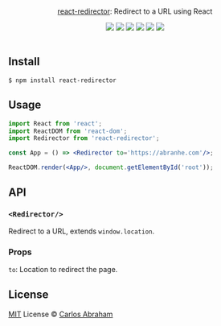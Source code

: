 <p align="center">
    <br>
	<a href="https://npmjs.com/react-redirector">react-redirector</a>: Redirect to a URL using React
	<br>
</p>

<p align="center">
	<a href="https://travis-ci.org/abranhe/react-redirector"><img src="https://img.shields.io/travis/abranhe/react-redirector.svg?logo=travis" /></a>
	<a href="https://github.com/abranhe"><img src="https://abranhe.com/badge.svg"></a>
	<a href="https://cash.me/$abranhe"><img src="https://cdn.abranhe.com/badges/cash-me.svg"></a>
	<a href="https://patreon.com/abranhe"><img src="https://cdn.abranhe.com/badges/patreon.svg" /></a>
	<a href="https://github.com/abranhe/react-redirector/blob/master/license"><img src="https://img.shields.io/github/license/abranhe/react-redirector.svg" /></a>
  <a href="https://npmjs.com/package/react-redirector"><img src="https://img.shields.io/npm/v/react-redirector.svg"></a>
  <br>
  <br>
</p>


## Install

```
$ npm install react-redirector
```

## Usage

```jsx
import React from 'react';
import ReactDOM from 'react-dom';
import Redirector from 'react-redirector';

const App = () => <Redirector to='https://abranhe.com'/>;

ReactDOM.render(<App/>, document.getElementById('root'));
```

## API

### `<Redirector/>` 

Redirect to a URL, extends `window.location`.

### Props

`to`: Location to redirect the page.

## License

[MIT][license] License © [Carlos Abraham][abranhe]

<!-------------------- Links ------------------------>
[abranhe]: https://github.com/abranhe
[license]: https://github.com/abranhe/react-redirector/blob/master/license

